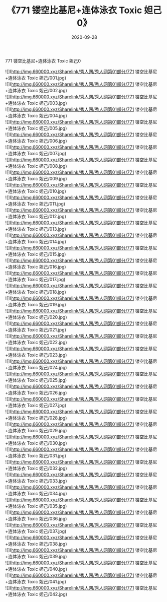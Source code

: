 ﻿---
layout: post
title:  《771 镂空比基尼+连体泳衣 Toxic 妲己0》
date:   2020-09-28
img: http://img.660000.xyz/Sharelink/秀人网/秀人网第01部分/771 镂空比基尼+连体泳衣 Toxic 妲己0/000.jpg
categories: [美女, 清纯, 唯美]
---

771 镂空比基尼+连体泳衣 Toxic 妲己0

  ![](http://img.660000.xyz/Sharelink/秀人网/秀人网第01部分/771 镂空比基尼+连体泳衣 Toxic 妲己/001.jpg) <br> ![](http://img.660000.xyz/Sharelink/秀人网/秀人网第01部分/771 镂空比基尼+连体泳衣 Toxic 妲己/002.jpg) <br> ![](http://img.660000.xyz/Sharelink/秀人网/秀人网第01部分/771 镂空比基尼+连体泳衣 Toxic 妲己/003.jpg) <br> ![](http://img.660000.xyz/Sharelink/秀人网/秀人网第01部分/771 镂空比基尼+连体泳衣 Toxic 妲己/004.jpg) <br> ![](http://img.660000.xyz/Sharelink/秀人网/秀人网第01部分/771 镂空比基尼+连体泳衣 Toxic 妲己/005.jpg) <br> ![](http://img.660000.xyz/Sharelink/秀人网/秀人网第01部分/771 镂空比基尼+连体泳衣 Toxic 妲己/006.jpg) <br> ![](http://img.660000.xyz/Sharelink/秀人网/秀人网第01部分/771 镂空比基尼+连体泳衣 Toxic 妲己/007.jpg) <br> ![](http://img.660000.xyz/Sharelink/秀人网/秀人网第01部分/771 镂空比基尼+连体泳衣 Toxic 妲己/008.jpg) <br> ![](http://img.660000.xyz/Sharelink/秀人网/秀人网第01部分/771 镂空比基尼+连体泳衣 Toxic 妲己/009.jpg) <br> ![](http://img.660000.xyz/Sharelink/秀人网/秀人网第01部分/771 镂空比基尼+连体泳衣 Toxic 妲己/010.jpg) <br> ![](http://img.660000.xyz/Sharelink/秀人网/秀人网第01部分/771 镂空比基尼+连体泳衣 Toxic 妲己/011.jpg) <br> ![](http://img.660000.xyz/Sharelink/秀人网/秀人网第01部分/771 镂空比基尼+连体泳衣 Toxic 妲己/012.jpg) <br> ![](http://img.660000.xyz/Sharelink/秀人网/秀人网第01部分/771 镂空比基尼+连体泳衣 Toxic 妲己/013.jpg) <br> ![](http://img.660000.xyz/Sharelink/秀人网/秀人网第01部分/771 镂空比基尼+连体泳衣 Toxic 妲己/014.jpg) <br> ![](http://img.660000.xyz/Sharelink/秀人网/秀人网第01部分/771 镂空比基尼+连体泳衣 Toxic 妲己/015.jpg) <br> ![](http://img.660000.xyz/Sharelink/秀人网/秀人网第01部分/771 镂空比基尼+连体泳衣 Toxic 妲己/016.jpg) <br> ![](http://img.660000.xyz/Sharelink/秀人网/秀人网第01部分/771 镂空比基尼+连体泳衣 Toxic 妲己/017.jpg) <br> ![](http://img.660000.xyz/Sharelink/秀人网/秀人网第01部分/771 镂空比基尼+连体泳衣 Toxic 妲己/018.jpg) <br> ![](http://img.660000.xyz/Sharelink/秀人网/秀人网第01部分/771 镂空比基尼+连体泳衣 Toxic 妲己/019.jpg) <br> ![](http://img.660000.xyz/Sharelink/秀人网/秀人网第01部分/771 镂空比基尼+连体泳衣 Toxic 妲己/020.jpg) <br> ![](http://img.660000.xyz/Sharelink/秀人网/秀人网第01部分/771 镂空比基尼+连体泳衣 Toxic 妲己/021.jpg) <br> ![](http://img.660000.xyz/Sharelink/秀人网/秀人网第01部分/771 镂空比基尼+连体泳衣 Toxic 妲己/022.jpg) <br> ![](http://img.660000.xyz/Sharelink/秀人网/秀人网第01部分/771 镂空比基尼+连体泳衣 Toxic 妲己/023.jpg) <br> ![](http://img.660000.xyz/Sharelink/秀人网/秀人网第01部分/771 镂空比基尼+连体泳衣 Toxic 妲己/024.jpg) <br> ![](http://img.660000.xyz/Sharelink/秀人网/秀人网第01部分/771 镂空比基尼+连体泳衣 Toxic 妲己/025.jpg) <br> ![](http://img.660000.xyz/Sharelink/秀人网/秀人网第01部分/771 镂空比基尼+连体泳衣 Toxic 妲己/026.jpg) <br> ![](http://img.660000.xyz/Sharelink/秀人网/秀人网第01部分/771 镂空比基尼+连体泳衣 Toxic 妲己/027.jpg) <br> ![](http://img.660000.xyz/Sharelink/秀人网/秀人网第01部分/771 镂空比基尼+连体泳衣 Toxic 妲己/028.jpg) <br> ![](http://img.660000.xyz/Sharelink/秀人网/秀人网第01部分/771 镂空比基尼+连体泳衣 Toxic 妲己/029.jpg) <br> ![](http://img.660000.xyz/Sharelink/秀人网/秀人网第01部分/771 镂空比基尼+连体泳衣 Toxic 妲己/030.jpg) <br> ![](http://img.660000.xyz/Sharelink/秀人网/秀人网第01部分/771 镂空比基尼+连体泳衣 Toxic 妲己/031.jpg) <br> ![](http://img.660000.xyz/Sharelink/秀人网/秀人网第01部分/771 镂空比基尼+连体泳衣 Toxic 妲己/032.jpg) <br> ![](http://img.660000.xyz/Sharelink/秀人网/秀人网第01部分/771 镂空比基尼+连体泳衣 Toxic 妲己/033.jpg) <br> ![](http://img.660000.xyz/Sharelink/秀人网/秀人网第01部分/771 镂空比基尼+连体泳衣 Toxic 妲己/034.jpg) <br> ![](http://img.660000.xyz/Sharelink/秀人网/秀人网第01部分/771 镂空比基尼+连体泳衣 Toxic 妲己/035.jpg) <br> ![](http://img.660000.xyz/Sharelink/秀人网/秀人网第01部分/771 镂空比基尼+连体泳衣 Toxic 妲己/036.jpg) <br> ![](http://img.660000.xyz/Sharelink/秀人网/秀人网第01部分/771 镂空比基尼+连体泳衣 Toxic 妲己/037.jpg) <br> ![](http://img.660000.xyz/Sharelink/秀人网/秀人网第01部分/771 镂空比基尼+连体泳衣 Toxic 妲己/038.jpg) <br> ![](http://img.660000.xyz/Sharelink/秀人网/秀人网第01部分/771 镂空比基尼+连体泳衣 Toxic 妲己/039.jpg) <br> ![](http://img.660000.xyz/Sharelink/秀人网/秀人网第01部分/771 镂空比基尼+连体泳衣 Toxic 妲己/040.jpg) <br> ![](http://img.660000.xyz/Sharelink/秀人网/秀人网第01部分/771 镂空比基尼+连体泳衣 Toxic 妲己/041.jpg) <br> ![](http://img.660000.xyz/Sharelink/秀人网/秀人网第01部分/771 镂空比基尼+连体泳衣 Toxic 妲己/042.jpg) <br>